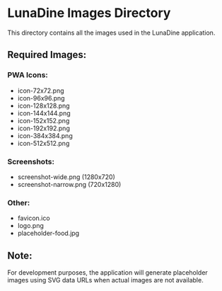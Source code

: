 # LunaDine Images Directory

This directory contains all the images used in the LunaDine application.

## Required Images:

### PWA Icons:
- icon-72x72.png
- icon-96x96.png  
- icon-128x128.png
- icon-144x144.png
- icon-152x152.png
- icon-192x192.png
- icon-384x384.png
- icon-512x512.png

### Screenshots:
- screenshot-wide.png (1280x720)
- screenshot-narrow.png (720x1280)

### Other:
- favicon.ico
- logo.png
- placeholder-food.jpg

## Note:
For development purposes, the application will generate placeholder images using SVG data URLs when actual images are not available.
